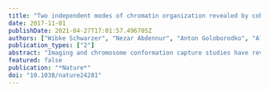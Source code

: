 ```yaml
---
title: "Two independent modes of chromatin organization revealed by cohesin removal"
date: 2017-11-01
publishDate: 2021-04-27T17:01:57.496705Z
authors: ["Wibke Schwarzer", "Nezar Abdennur", "Anton Goloborodko", "Aleksandra Pekowska", "Geoffrey Fudenberg", "Yann Loe-Mie", "Nuno A. Fonseca", "Wolfgang Huber", "Christian H Haering", "Leonid Mirny", "Francois Spitz"]
publication_types: ["2"]
abstract: "Imaging and chromosome conformation capture studies have revealed several layers of chromosome organization, including segregation into megabase-sized active and inactive compartments, and partitioning into sub-megabase domains (TADs). It remains unclear, however, how these layers of organization form, interact with one another and influence genome function. Here we show that deletion of the cohesin-loading factor Nipbl in mouse liver leads to a marked reorganization of chromosomal folding. TADs and associated Hi-C peaks vanish globally, even in the absence of transcriptional changes. By contrast, compartmental segregation is preserved and even reinforced. Strikingly, the disappearance of TADs unmasks a finer compartment structure that accurately reflects the underlying epigenetic landscape. These observations demonstrate that the three-dimensional organization of the genome results from the interplay of two independent mechanisms: cohesin-independent segregation of the genome into fine-scale compartments, defined by chromatin state; and cohesin-dependent formation of TADs, possibly by loop extrusion, which helps to guide distant enhancers to their target genes."
featured: false
publication: "*Nature*"
doi: "10.1038/nature24281"
---
```


